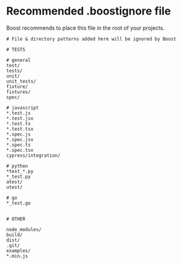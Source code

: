 # Recommended .boostignore file

Boost recommends to place this file in the root of your projects.

```
# File & directory patterns added here will be ignored by Boost

# TESTS

# general
test/
tests/
unit/
unit_tests/
fixture/
fixtures/
spec/

# javascript
*.test.js
*.test.jsx
*.test.ts
*.test.tsx
*.spec.js
*.spec.jsx
*.spec.ts
*.spec.tsx
cypress/integration/

# python
*test_*.py
*_test.py
atest/
utest/

# go
*_test.go


# OTHER

node_modules/
build/
dist/
.git/
examples/
*.min.js
```
